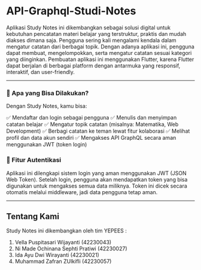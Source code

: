 # API-Graphql-Studi-Notes

Aplikasi Study Notes ini dikembangkan sebagai solusi digital untuk kebutuhan pencatatan materi belajar yang terstruktur, praktis dan mudah diakses dimana saja. Pengguna sering kali mengalami kendala dalam mengatur catatan dari berbagai topik. Dengan adanya aplikasi ini, pengguna dapat membuat, mengelompokkan, serta mengatur catatan sesuai kategori yang diinginkan. Pembuatan aplikasi ini menggunakan Flutter, karena Flutter dapat berjalan di berbagai platform dengan antarmuka yang responsif, interaktif, dan user-friendly.

---

### 🚀 Apa yang Bisa Dilakukan?
Dengan Study Notes, kamu bisa:

✅ Mendaftar dan login sebagai pengguna
✅ Menulis dan menyimpan catatan belajar
✅ Mengatur topik catatan (misalnya: Matematika, Web Development)
✅ Berbagi catatan ke teman lewat fitur kolaborasi
✅ Melihat profil dan data akun sendiri
✅ Mengakses API GraphQL secara aman menggunakan JWT (token login)

### 🔐 Fitur Autentikasi
Aplikasi ini dilengkapi sistem login yang aman menggunakan JWT (JSON Web Token). Setelah login, pengguna akan mendapatkan token yang bisa digunakan untuk mengakses semua data miliknya. Token ini dicek secara otomatis melalui middleware, jadi data pengguna tetap aman.

----

## Tentang Kami

Study Notes ini dikembangkan oleh tim YEPEES :
1. Vella Puspitasari Wijayanti      (42230043)
2. Ni Made Ochinana Sephti Pratiwi  (42230027)
3. Ida Ayu Dwi Wirayanti            (42230021)
4. Muhammad Zafran ZUlkifli         (42230057)
